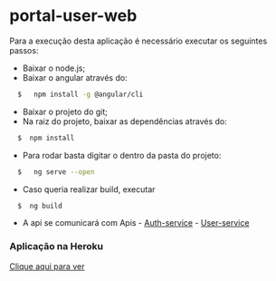 # portal-user-web

Para a execução desta aplicação é necessário executar os seguintes passos:

 - Baixar o node.js;
 - Baixar o angular através do:
 
  ````sh
	$   npm install -g @angular/cli
  ```` 
  
 - Baixar o projeto do git;
 - Na raiz do projeto, baixar as dependências através do:
 
  ````sh
	$  npm install
  ```` 
  
 - Para rodar basta digitar o dentro da pasta do projeto:
 
  ````sh
	$   ng serve --open
  ```` 
  
 - Caso queria realizar build, executar 
 
  ````sh
	$  ng build
  ````

 - A api se comunicará com Apis 
		 - <a href="https://github.com/LucasDSFernandes/my-auth-service">Auth-service</a>
		 - <a href="https://github.com/LucasDSFernandes/my-user-car">User-service</a>
     
### Aplicação na Heroku
<a href="https://app-user-car-web.herokuapp.com/">Clique aqui para ver</a>

